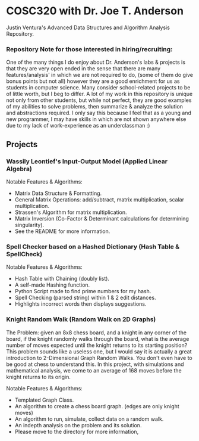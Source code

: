 # COSC320 with Dr. Joe T. Anderson

Justin Ventura's Advanced Data Structures and Algorithm Analysis Repository.

### Repository Note for those interested in hiring/recruiting:

One of the many things I do enjoy about Dr. Anderson's labs & projects is that they are very open ended in the sense that there are many features/analysis' in which we are not required to do, (some of them do give bonus points but not all) however they are a good enrichment for us as students in computer science.  Many consider school-related projects to be of little worth, but I beg to differ.  A lot of my work in this repository is unique not only from other students, but while not perfect, they are good examples of my abilities to solve problems, then summarize & analyze the solution and abstractions required.  I only say this because I feel that as a young and new programmer, I may have skills in which are not shown anywhere else due to my lack of work-experience as an underclassman :)

## Projects

### Wassily Leontief's Input-Output Model (Applied Linear Algebra)

Notable Features & Algorithms:
- Matrix Data Structure & Formatting.
- General Matrix Operations: add/subtract, matrix multiplication, scalar multiplication.
- Strassen's Algorithm for matrix multiplication.
- Matrix Inversion (Co-Factor & Determinant calculations for determining singularity).
- See the README for more information.

### Spell Checker based on a Hashed Dictionary (Hash Table & SpellCheck)

Notable Features & Algorithms:
- Hash Table with Chaining (doubly list).
- A self-made Hashing function.
- Python Script made to find prime numbers for my hash.
- Spell Checking (parsed string) within 1 & 2 edit distances.
- Highlights incorrect words then displays suggestions.

### Knight Random Walk (Random Walk on 2D Graphs)

The Problem: given an 8x8 chess board, and a knight in any corner of the board, if the knight randomly walks through the board, what is the average number of moves expected until the knight returns to its starting position?  This problem sounds like a useless one, but I would say it is actually a great introduction to 2-Dimensional Graph Random Walks.  You don't even have to be good at chess to understand this.  In this project, with simulations and mathematical analysis, we come to an average of 168 moves before the knight returns to its origin.

Notable Features & Algorithms:
- Templated Graph Class.
- An algorithm to create a chess board graph. (edges are only knight moves)
- An algorithm to run, simulate, collect data on a random walk.
- An indepth analysis on the problem and its solution.
- Please move to the directory for more information,
